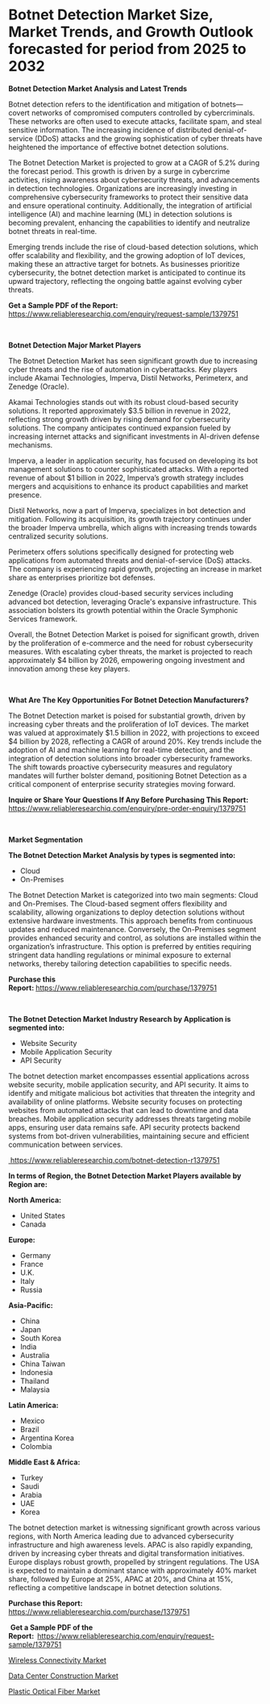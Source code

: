 <p><h1>Botnet Detection Market Size, Market Trends, and Growth Outlook forecasted for period from 2025 to 2032</h1></p><p><strong>Botnet Detection Market Analysis and Latest Trends</strong></p>
<p><p>Botnet detection refers to the identification and mitigation of botnets—covert networks of compromised computers controlled by cybercriminals. These networks are often used to execute attacks, facilitate spam, and steal sensitive information. The increasing incidence of distributed denial-of-service (DDoS) attacks and the growing sophistication of cyber threats have heightened the importance of effective botnet detection solutions.</p><p>The Botnet Detection Market is projected to grow at a CAGR of 5.2% during the forecast period. This growth is driven by a surge in cybercrime activities, rising awareness about cybersecurity threats, and advancements in detection technologies. Organizations are increasingly investing in comprehensive cybersecurity frameworks to protect their sensitive data and ensure operational continuity. Additionally, the integration of artificial intelligence (AI) and machine learning (ML) in detection solutions is becoming prevalent, enhancing the capabilities to identify and neutralize botnet threats in real-time.</p><p>Emerging trends include the rise of cloud-based detection solutions, which offer scalability and flexibility, and the growing adoption of IoT devices, making these an attractive target for botnets. As businesses prioritize cybersecurity, the botnet detection market is anticipated to continue its upward trajectory, reflecting the ongoing battle against evolving cyber threats.</p></p>
<p><strong>Get a Sample PDF of the Report:&nbsp;</strong> <a href="https://www.reliableresearchiq.com/enquiry/request-sample/1379751?utm_campaign=1144&utm_medium=2&utm_source=Github&utm_content=ia&utm_term=15022025&utm_id=botnet-detection">https://www.reliableresearchiq.com/enquiry/request-sample/1379751</a></p>
<p>&nbsp;</p>
<p><strong>Botnet Detection Major Market Players</strong></p>
<p><p>The Botnet Detection Market has seen significant growth due to increasing cyber threats and the rise of automation in cyberattacks. Key players include Akamai Technologies, Imperva, Distil Networks, Perimeterx, and Zenedge (Oracle). </p><p>Akamai Technologies stands out with its robust cloud-based security solutions. It reported approximately $3.5 billion in revenue in 2022, reflecting strong growth driven by rising demand for cybersecurity solutions. The company anticipates continued expansion fueled by increasing internet attacks and significant investments in AI-driven defense mechanisms.</p><p>Imperva, a leader in application security, has focused on developing its bot management solutions to counter sophisticated attacks. With a reported revenue of about $1 billion in 2022, Imperva’s growth strategy includes mergers and acquisitions to enhance its product capabilities and market presence.</p><p>Distil Networks, now a part of Imperva, specializes in bot detection and mitigation. Following its acquisition, its growth trajectory continues under the broader Imperva umbrella, which aligns with increasing trends towards centralized security solutions.</p><p>Perimeterx offers solutions specifically designed for protecting web applications from automated threats and denial-of-service (DoS) attacks. The company is experiencing rapid growth, projecting an increase in market share as enterprises prioritize bot defenses.</p><p>Zenedge (Oracle) provides cloud-based security services including advanced bot detection, leveraging Oracle's expansive infrastructure. This association bolsters its growth potential within the Oracle Symphonic Services framework.</p><p>Overall, the Botnet Detection Market is poised for significant growth, driven by the proliferation of e-commerce and the need for robust cybersecurity measures. With escalating cyber threats, the market is projected to reach approximately $4 billion by 2026, empowering ongoing investment and innovation among these key players.</p></p>
<p>&nbsp;</p>
<p><strong>What Are The Key Opportunities For Botnet Detection Manufacturers?</strong></p>
<p><p>The Botnet Detection market is poised for substantial growth, driven by increasing cyber threats and the proliferation of IoT devices. The market was valued at approximately $1.5 billion in 2022, with projections to exceed $4 billion by 2028, reflecting a CAGR of around 20%. Key trends include the adoption of AI and machine learning for real-time detection, and the integration of detection solutions into broader cybersecurity frameworks. The shift towards proactive cybersecurity measures and regulatory mandates will further bolster demand, positioning Botnet Detection as a critical component of enterprise security strategies moving forward.</p></p>
<p><strong>Inquire or Share Your Questions If Any Before Purchasing This Report:</strong> <a href="https://www.reliableresearchiq.com/enquiry/pre-order-enquiry/1379751?utm_campaign=1144&utm_medium=2&utm_source=Github&utm_content=ia&utm_term=15022025&utm_id=botnet-detection">https://www.reliableresearchiq.com/enquiry/pre-order-enquiry/1379751</a></p>
<p>&nbsp;</p>
<p><strong>Market Segmentation</strong></p>
<p><strong>The Botnet Detection Market Analysis by types is segmented into:</strong></p>
<p><ul><li>Cloud</li><li>On-Premises</li></ul></p>
<p><p>The Botnet Detection Market is categorized into two main segments: Cloud and On-Premises. The Cloud-based segment offers flexibility and scalability, allowing organizations to deploy detection solutions without extensive hardware investments. This approach benefits from continuous updates and reduced maintenance. Conversely, the On-Premises segment provides enhanced security and control, as solutions are installed within the organization’s infrastructure. This option is preferred by entities requiring stringent data handling regulations or minimal exposure to external networks, thereby tailoring detection capabilities to specific needs.</p></p>
<p><strong>Purchase this Report:&nbsp;</strong><a href="https://www.reliableresearchiq.com/purchase/1379751?utm_campaign=1144&utm_medium=2&utm_source=Github&utm_content=ia&utm_term=15022025&utm_id=botnet-detection">https://www.reliableresearchiq.com/purchase/1379751</a></p>
<p>&nbsp;</p>
<p><strong>The Botnet Detection Market Industry Research by Application is segmented into:</strong></p>
<p><ul><li>Website Security</li><li>Mobile Application Security</li><li>API Security</li></ul></p>
<p><p>The botnet detection market encompasses essential applications across website security, mobile application security, and API security. It aims to identify and mitigate malicious bot activities that threaten the integrity and availability of online platforms. Website security focuses on protecting websites from automated attacks that can lead to downtime and data breaches. Mobile application security addresses threats targeting mobile apps, ensuring user data remains safe. API security protects backend systems from bot-driven vulnerabilities, maintaining secure and efficient communication between services.</p></p>
<p><a href="https://www.reliableresearchiq.com/botnet-detection-r1379751?utm_campaign=1144&utm_medium=2&utm_source=Github&utm_content=ia&utm_term=15022025&utm_id=botnet-detection">&nbsp;https://www.reliableresearchiq.com/botnet-detection-r1379751</a></p>
<p><strong>In terms of Region, the Botnet Detection Market Players available by Region are:</strong></p>
<p>
    <p> <strong> North America: </strong>
        <ul>
            <li>United States</li>
            <li>Canada</li>
        </ul>
        </p> 
    <p> <strong> Europe: </strong>
        <ul>
            <li>Germany</li>
            <li>France</li>
            <li>U.K.</li>
            <li>Italy</li>
            <li>Russia</li>
        </ul>
        </p> 
    <p> <strong> Asia-Pacific: </strong>
        <ul>
            <li>China</li>
            <li>Japan</li>
            <li>South Korea</li>
            <li>India</li>
            <li>Australia</li>
            <li>China Taiwan</li>
            <li>Indonesia</li>
            <li>Thailand</li>
            <li>Malaysia</li>
        </ul>
        </p> 
    <p> <strong> Latin America: </strong>
        <ul>
            <li>Mexico</li>
            <li>Brazil</li>
            <li>Argentina Korea</li>
            <li>Colombia</li>
        </ul>
        </p> 
    <p> <strong> Middle East & Africa: </strong>
        <ul>
            <li>Turkey</li>
            <li>Saudi</li>
            <li>Arabia</li>
            <li>UAE</li>
            <li>Korea</li>
        </ul>
    </p>
    </p>
<p><p>The botnet detection market is witnessing significant growth across various regions, with North America leading due to advanced cybersecurity infrastructure and high awareness levels. APAC is also rapidly expanding, driven by increasing cyber threats and digital transformation initiatives. Europe displays robust growth, propelled by stringent regulations. The USA is expected to maintain a dominant stance with approximately 40% market share, followed by Europe at 25%, APAC at 20%, and China at 15%, reflecting a competitive landscape in botnet detection solutions.</p></p>
<p><strong>Purchase this Report: </strong><a href="https://www.reliableresearchiq.com/purchase/1379751?utm_campaign=1144&utm_medium=2&utm_source=Github&utm_content=ia&utm_term=15022025&utm_id=botnet-detection">https://www.reliableresearchiq.com/purchase/1379751</a></p>
<p>&nbsp;<strong>Get a Sample PDF of the Report:&nbsp;&nbsp;</strong><a href="https://www.reliableresearchiq.com/enquiry/request-sample/1379751?utm_campaign=1144&utm_medium=2&utm_source=Github&utm_content=ia&utm_term=15022025&utm_id=botnet-detection">https://www.reliableresearchiq.com/enquiry/request-sample/1379751</a></p>
<p><strong></strong></p>
<p><p><a href="https://github.com/mateyappiazo/Market-Research-Report-List-1/blob/main/wireless-connectivity-market.md?utm_campaign=1144&utm_medium=2&utm_source=Github&utm_content=ia&utm_term=15022025&utm_id=botnet-detection">Wireless Connectivity Market</a></p><p><a href="https://github.com/aoiniyaloz/Market-Research-Report-List-1/blob/main/data-center-construction-market.md?utm_campaign=1144&utm_medium=2&utm_source=Github&utm_content=ia&utm_term=15022025&utm_id=botnet-detection">Data Center Construction Market</a></p><p><a href="https://github.com/gunbybeahmg1/Market-Research-Report-List-1/blob/main/plastic-optical-fiber-market.md?utm_campaign=1144&utm_medium=2&utm_source=Github&utm_content=ia&utm_term=15022025&utm_id=botnet-detection">Plastic Optical Fiber Market</a></p></p>